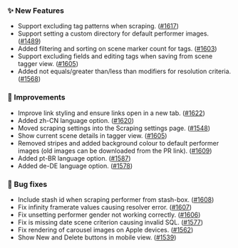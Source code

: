 ### ✨ New Features
* Support excluding tag patterns when scraping. ([#1617](https://github.com/stashapp/stash/pull/1617))
* Support setting a custom directory for default performer images. ([#1489](https://github.com/stashapp/stash/pull/1489))
* Added filtering and sorting on scene marker count for tags. ([#1603](https://github.com/stashapp/stash/pull/1603))
* Support excluding fields and editing tags when saving from scene tagger view. ([#1605](https://github.com/stashapp/stash/pull/1605))
* Added not equals/greater than/less than modifiers for resolution criteria. ([#1568](https://github.com/stashapp/stash/pull/1568))

### 🎨 Improvements
* Improve link styling and ensure links open in a new tab. ([#1622](https://github.com/stashapp/stash/pull/1622))
* Added zh-CN language option. ([#1620](https://github.com/stashapp/stash/pull/1620))
* Moved scraping settings into the Scraping settings page. ([#1548](https://github.com/stashapp/stash/pull/1548))
* Show current scene details in tagger view. ([#1605](https://github.com/stashapp/stash/pull/1605))
* Removed stripes and added background colour to default performer images (old images can be downloaded from the PR link). ([#1609](https://github.com/stashapp/stash/pull/1609))
* Added pt-BR language option. ([#1587](https://github.com/stashapp/stash/pull/1587))
* Added de-DE language option. ([#1578](https://github.com/stashapp/stash/pull/1578))

### 🐛 Bug fixes
* Include stash id when scraping performer from stash-box. ([#1608](https://github.com/stashapp/stash/pull/1608))
* Fix infinity framerate values causing resolver error. ([#1607](https://github.com/stashapp/stash/pull/1607))
* Fix unsetting performer gender not working correctly. ([#1606](https://github.com/stashapp/stash/pull/1606))
* Fix is missing date scene criterion causing invalid SQL. ([#1577](https://github.com/stashapp/stash/pull/1577))
* Fix rendering of carousel images on Apple devices. ([#1562](https://github.com/stashapp/stash/pull/1562))
* Show New and Delete buttons in mobile view. ([#1539](https://github.com/stashapp/stash/pull/1539))